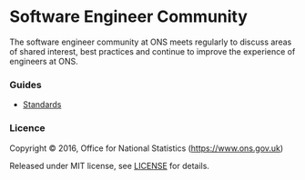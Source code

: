 Software Engineer Community
===========================

The software engineer community at ONS meets regularly to discuss areas of shared
interest, best practices and continue to improve the experience of engineers at ONS.

### Guides

* [Standards](STANDARDS.md)

### Licence

Copyright ©‎ 2016, Office for National Statistics (https://www.ons.gov.uk)

Released under MIT license, see [LICENSE](LICENSE.md) for details.
